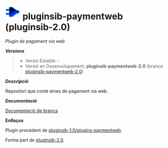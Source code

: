 # ![Logo](https://github.com/GovernIB/maven/raw/binaris/pluginsib/projectinfo_Attachments/icon.jpg) pluginsib-paymentweb  (pluginsib-2.0)
*Plugin de pagament via web*

***Versions***

> - Versió Estable: -
> - Versió en Desenvolupament: __pluginsib-paymentweb-2.0__ (branca [pluginsib-paymentweb-2.0](../../tree/pluginsib-paymentweb-2.0))

***Descripció***

Repositori que conté eines de pagament via web.

***Documentació***

[Documentació de branca](../../tree/pluginsib-paymentweb-2.0#documentaci%C3%B3)

**Enllaços**

Plugin procedent de [pluginsib-1.0/plugins-paymentweb](https://github.com/GovernIB/pluginsib/tree/pluginsib-1.0/plugins-paymentweb).  

Forma part de [pluginsib-2.0](https://github.com/GovernIB/pluginsib/tree/pluginsib-2.0).
